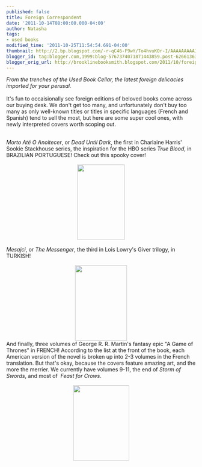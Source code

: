 ```yaml
---
published: false
title: Foreign Correspondent
date: '2011-10-14T08:00:00.000-04:00'
author: Natasha
tags:
- used books
modified_time: '2011-10-25T11:54:54.691-04:00'
thumbnail: http://2.bp.blogspot.com/-r-qC46-F9wY/To4hvuKOr-I/AAAAAAAAAI8/NSq3z9Rjbv8/s72-c/trueblood.JPG
blogger_id: tag:blogger.com,1999:blog-5767374071871443859.post-6266136346998344580
blogger_orig_url: http://brooklinebooksmith.blogspot.com/2011/10/foreign-correspondent.html
---
```


<em>From the trenches of the Used Book Cellar, the latest foreign delicacies imported for your perusal.</em><br /><br />It's fun to occaisionally see foreign editions of beloved books come across our buying desk. We don't get too many, and unfortunately don't buy too many as only well-known titles or titles in specific languages (French and Spanish) tend to sell the most, but here are some super cool ones, with newly interpreted covers worth scoping out.<br /><br /><div style="border-bottom: medium none; border-left: medium none; border-right: medium none; border-top: medium none;"><em>Morto Até O Anoitecer</em>, or <em>Dead Until Dark</em>, the first in Charlaine Harris' Sookie Stackhouse series, the inspiration for the HBO series <em>True Blood</em>, in BRAZILIAN PORTUGUESE! Check out this spooky cover!</div><div style="border-bottom: medium none; border-left: medium none; border-right: medium none; border-top: medium none;"><br /></div><div class="separator" style="border-bottom: medium none; border-left: medium none; border-right: medium none; border-top: medium none; clear: both; text-align: center;"><a href="http://2.bp.blogspot.com/-r-qC46-F9wY/To4hvuKOr-I/AAAAAAAAAI8/NSq3z9Rjbv8/s1600/trueblood.JPG" imageanchor="1" style="margin-left: 1em; margin-right: 1em;"><img border="0" height="200" kca="true" src="http://2.bp.blogspot.com/-r-qC46-F9wY/To4hvuKOr-I/AAAAAAAAAI8/NSq3z9Rjbv8/s200/trueblood.JPG" width="126" /></a></div><div class="separator" style="border-bottom: medium none; border-left: medium none; border-right: medium none; border-top: medium none; clear: both; text-align: center;"><br /></div><div style="border-bottom: medium none; border-left: medium none; border-right: medium none; border-top: medium none;"><em>Mesajci</em>, or <em>The Messenger</em>, the third in Lois Lowry's Giver trilogy, in TURKISH!</div><div style="border-bottom: medium none; border-left: medium none; border-right: medium none; border-top: medium none;"><br /></div><div class="separator" style="clear: both; text-align: center;"><a href="http://2.bp.blogspot.com/-aAqLloNENSc/To4hxS778EI/AAAAAAAAAJA/FvJqIWFRgtM/s1600/messenger.JPG" imageanchor="1" style="margin-left: 1em; margin-right: 1em;"><img border="0" height="200" kca="true" src="http://2.bp.blogspot.com/-aAqLloNENSc/To4hxS778EI/AAAAAAAAAJA/FvJqIWFRgtM/s200/messenger.JPG" width="138" /></a></div><div style="border-bottom: medium none; border-left: medium none; border-right: medium none; border-top: medium none;">And finally, three volumes of George R. R. Martin's fantasy epic "A Game of Thrones" in FRENCH! According to the list at the front of the book, each American version of the novel is broken up into 2-3 volumes in the French translation. But that's okay, because the covers feature amazing art, and the more the merrier. We currently have volumes 9-11, the end of <em>Storm of Swords</em>, and most of&nbsp; <em>Feast for Crows</em>.</div><div style="border-bottom: medium none; border-left: medium none; border-right: medium none; border-top: medium none;"><br /></div><div class="separator" style="clear: both; text-align: center;"><a href="http://1.bp.blogspot.com/-wGZPEIhaOR0/To4hzG3lzLI/AAAAAAAAAJE/Q1BuUfABTPQ/s1600/frenchthrones.JPG" imageanchor="1" style="margin-left: 1em; margin-right: 1em;"><img border="0" height="200" kca="true" src="http://1.bp.blogspot.com/-wGZPEIhaOR0/To4hzG3lzLI/AAAAAAAAAJE/Q1BuUfABTPQ/s200/frenchthrones.JPG" width="149" /></a></div>